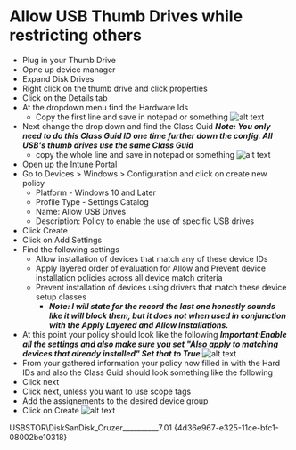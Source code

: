 # Allow USB Thumb Drives while restricting others

- Plug in your Thumb Drive
- Opne up device manager
- Expand Disk Drives
- Right click on the thumb drive and click properties
- Click on the Details tab
- At the dropdown menu find the Hardware Ids
    - Copy the first line and save in notepad or something
    ![alt text](../images/hardwareid.png)
- Next change the drop down and find the Class Guid
    ***Note: You only need to do this Class Guid ID one time further down the config. All USB's thumb drives use the same Class Guid***
    - copy the whole line and save in notepad or something
    ![alt text](../images/classguid.png)
- Open up the Intune Portal
- Go to Devices > Windows > Configuration and click on create new policy
    - Platform  - Windows 10 and Later
    - Profile Type  - Settings Catalog
    - Name: Allow USB Drives
    - Description: Policy to enable the use of specific USB drives
- Click Create
- Click on Add Settings
- Find the following settings
    - Allow installation of devices that match any of these device IDs
    - Apply layered order of evaluation for Allow and Prevent device installation policies across all device match criteria
    - Prevent installation of devices using drivers that match these device setup classes
        - ***Note: I will state for the record the last one honestly sounds like it will block them, but it does not when used in conjunction with the Apply Layered and Allow Installations.***
- At this point your policy should look like the following
    ***Important:Enable all the settings and also make sure you set "Also apply to matching devices that already installed" Set that to True***
    ![alt text](../images/startpolicy.png)
- From your gathered information your policy now filled in with the Hard IDs and also the Class Guid should look something like the following
- Click next
- Click next, unless you want to use scope tags
- Add the assignements to the desired device group
- Click on Create
![alt text](../images/fullpolicy.png)












USBSTOR\DiskSanDisk_Cruzer__________7.01
{4d36e967-e325-11ce-bfc1-08002be10318}


